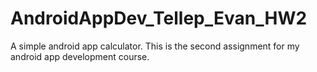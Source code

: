 # AndroidAppDev_Tellep_Evan_HW2
A simple android app calculator. This is the second assignment for my android app development course.
